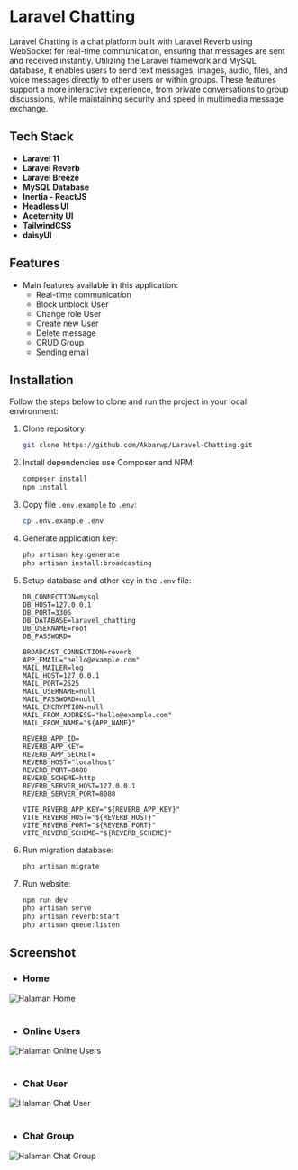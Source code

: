 # Laravel Chatting

Laravel Chatting is a chat platform built with Laravel Reverb using WebSocket for real-time communication, ensuring that messages are sent and received instantly. Utilizing the Laravel framework and MySQL database, it enables users to send text messages, images, audio, files, and voice messages directly to other users or within groups. These features support a more interactive experience, from private conversations to group discussions, while maintaining security and speed in multimedia message exchange.

## Tech Stack

- **Laravel 11**
- **Laravel Reverb**
- **Laravel Breeze**
- **MySQL Database**
- **Inertia - ReactJS**
- **Headless UI**
- **Aceternity UI**
- **TailwindCSS**
- **daisyUI**

## Features

- Main features available in this application:
  - Real-time communication
  - Block unblock User
  - Change role User
  - Create new User
  - Delete message
  - CRUD Group
  - Sending email

## Installation

Follow the steps below to clone and run the project in your local environment:

1. Clone repository:

    ```bash
    git clone https://github.com/Akbarwp/Laravel-Chatting.git
    ```

2. Install dependencies use Composer and NPM:

    ```bash
    composer install
    npm install
    ```

3. Copy file `.env.example` to `.env`:

    ```bash
    cp .env.example .env
    ```

4. Generate application key:

    ```bash
    php artisan key:generate
    php artisan install:broadcasting
    ```

5. Setup database and other key in the `.env` file:

    ```plaintext
    DB_CONNECTION=mysql
    DB_HOST=127.0.0.1
    DB_PORT=3306
    DB_DATABASE=laravel_chatting
    DB_USERNAME=root
    DB_PASSWORD=
    ```

    ```plaintext
    BROADCAST_CONNECTION=reverb
    APP_EMAIL="hello@example.com"
    MAIL_MAILER=log
    MAIL_HOST=127.0.0.1
    MAIL_PORT=2525
    MAIL_USERNAME=null
    MAIL_PASSWORD=null
    MAIL_ENCRYPTION=null
    MAIL_FROM_ADDRESS="hello@example.com"
    MAIL_FROM_NAME="${APP_NAME}"
    ```

    ```plaintext
    REVERB_APP_ID=
    REVERB_APP_KEY=
    REVERB_APP_SECRET=
    REVERB_HOST="localhost"
    REVERB_PORT=8080
    REVERB_SCHEME=http
    REVERB_SERVER_HOST=127.0.0.1
    REVERB_SERVER_PORT=8080
    
    VITE_REVERB_APP_KEY="${REVERB_APP_KEY}"
    VITE_REVERB_HOST="${REVERB_HOST}"
    VITE_REVERB_PORT="${REVERB_PORT}"
    VITE_REVERB_SCHEME="${REVERB_SCHEME}"
    ```

7. Run migration database:

    ```bash
    php artisan migrate
    ```

8. Run website:

    ```bash
    npm run dev
    php artisan serve
    php artisan reverb:start
    php artisan queue:listen
    ```

## Screenshot

- ### **Home**

<img src="https://github.com/user-attachments/assets/4cbd3e08-7192-48dd-95d2-e309149f6ff1" alt="Halaman Home" width="" />
<br><br>

- ### **Online Users**

<img src="https://github.com/user-attachments/assets/fa25d979-1aa0-44ce-95c4-c6f739a9776c" alt="Halaman Online Users" width="" />
<br><br>

- ### **Chat User**

<img src="https://github.com/user-attachments/assets/8c80de46-ddf0-4853-a16e-12d0031e0cc4" alt="Halaman Chat User" width="" />
<br><br>

- ### **Chat Group**

<img src="https://github.com/user-attachments/assets/9ca48fd6-b163-44bc-a086-dd4af78ab1a7" alt="Halaman Chat Group" width="" />
<br><br>
